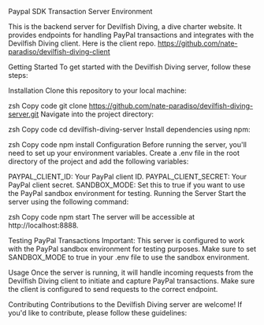 Paypal SDK Transaction Server Environment

This is the backend server for Devilfish Diving, a dive charter website. It provides endpoints for handling PayPal transactions and integrates with the Devilfish Diving client.
Here is the client repo. https://github.com/nate-paradiso/devilfish-diving-client

Getting Started
To get started with the Devilfish Diving server, follow these steps:

Installation
Clone this repository to your local machine:

zsh
Copy code
git clone https://github.com/nate-paradiso/devilfish-diving-server.git
Navigate into the project directory:

zsh
Copy code
cd devilfish-diving-server
Install dependencies using npm:

zsh
Copy code
npm install
Configuration
Before running the server, you'll need to set up your environment variables. Create a .env file in the root directory of the project and add the following variables:

PAYPAL_CLIENT_ID: Your PayPal client ID.
PAYPAL_CLIENT_SECRET: Your PayPal client secret.
SANDBOX_MODE: Set this to true if you want to use the PayPal sandbox environment for testing.
Running the Server
Start the server using the following command:

zsh
Copy code
npm start
The server will be accessible at http://localhost:8888.

Testing PayPal Transactions
Important: This server is configured to work with the PayPal sandbox environment for testing purposes. Make sure to set SANDBOX_MODE to true in your .env file to use the sandbox environment.

Usage
Once the server is running, it will handle incoming requests from the Devilfish Diving client to initiate and capture PayPal transactions. Make sure the client is configured to send requests to the correct endpoint.

Contributing
Contributions to the Devilfish Diving server are welcome! If you'd like to contribute, please follow these guidelines:

